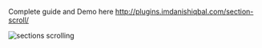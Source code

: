 Complete guide and Demo here <a href="http://plugins.imdanishiqbal.com/section-scroll/" target="_blank">http://plugins.imdanishiqbal.com/section-scroll/</a>

<img src="http://plugins.imdanishiqbal.com/section-scroll/images/for-git.jpg" alt="sections scrolling">
